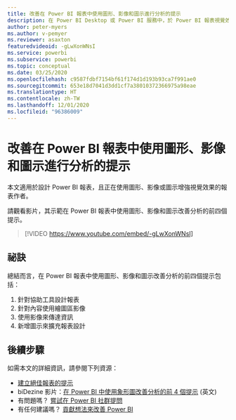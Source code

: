 ```yaml
---
title: 改善在 Power BI 報表中使用圖形、影像和圖示進行分析的提示
description: 在 Power BI Desktop 或 Power BI 服務中，於 Power BI 報表視覺效果中改善使用圖形、影像和圖示進行分析的四個提示。
author: peter-myers
ms.author: v-pemyer
ms.reviewer: asaxton
featuredvideoid: -gLwXonWNsI
ms.service: powerbi
ms.subservice: powerbi
ms.topic: conceptual
ms.date: 03/25/2020
ms.openlocfilehash: c9587fdbf7154bf61f174d1d193b93ca7f991ae0
ms.sourcegitcommit: 653e18d7041d3dd1cf7a38010372366975a98eae
ms.translationtype: HT
ms.contentlocale: zh-TW
ms.lasthandoff: 12/01/2020
ms.locfileid: "96386009"
---
```

# <a name="tips-to-improve-analysis-with-shapes-images-and-icons-in-power-bi-reports"></a>改善在 Power BI 報表中使用圖形、影像和圖示進行分析的提示

本文適用於設計 Power BI 報表，且正在使用圖形、影像或圖示增強視覺效果的報表作者。

請觀看影片，其示範在 Power BI 報表中使用圖形、影像和圖示改善分析的前四個提示。

> [!VIDEO https://www.youtube.com/embed/-gLwXonWNsI]

## <a name="tips"></a>祕訣

總結而言，在 Power BI 報表中使用圖形、影像和圖示改善分析的前四個提示包括：

1. 針對協助工具設計報表
1. 針對內容使用繪圖區影像
1. 使用影像來傳達資訊
1. 新增圖示來擴充報表設計

## <a name="next-steps"></a>後續步驟

如需本文的詳細資訊，請參閱下列資源：

- [建立絕佳報表的提示](../create-reports/desktop-tips-and-tricks-for-creating-reports.md)
- biDezine 影片：[在 Power BI 中使用象形圖改善分析的前 4 個提示](https://www.youtube.com/watch?v=-gLwXonWNsI) (英文)
- 有問題嗎？ [嘗試在 Power BI 社群提問](https://community.powerbi.com/)
- 有任何建議嗎？ [貢獻想法來改善 Power BI](https://ideas.powerbi.com/)


